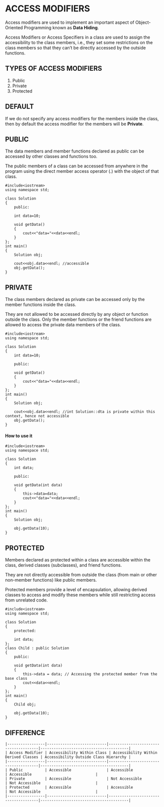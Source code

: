 # ACCESS MODIFIERS
Access modifiers are used to implement an important aspect of Object-Oriented Programming known as **Data Hiding**.

Access Modifiers or Access Specifiers in a class are used to assign the accessibility to the class members, i.e., they set some restrictions on the class members so that they can’t be directly accessed by the outside functions.

## TYPES OF ACCESS MODIFIERS
1. Public
2. Private
3. Protected

## DEFAULT
If we do not specify any access modifiers for the members inside the class, then by default the access modifier for the members will be **Private**.

## PUBLIC 
The data members and member functions declared as public can be accessed by other classes and functions too. 

The public members of a class can be accessed from anywhere in the program using the direct member access operator (.) with the object of that class. 

```
#include<iostream>
using namespace std;

class Solution
{
    public:
    
    int data=10;
    
    void getData()
    {
        cout<<"data="<<data<<endl;
    }
};
int main()
{
    Solution obj;
    
    cout<<obj.data<<endl; //accessible
    obj.getData();
}
```

## PRIVATE
The class members declared as private can be accessed only by the member functions inside the class. 

They are not allowed to be accessed directly by any object or function outside the class. Only the member functions or the friend functions are allowed to access the private data members of the class. 

```
#include<iostream>
using namespace std;

class Solution
{
    int data=10;
    
    public:
    
    void getData()
    {
        cout<<"data="<<data<<endl;
    }
};
int main()
{
    Solution obj;
    
    cout<<obj.data<<endl; //int Solution::dta is private within this context, hence not accessible
    obj.getData();
}
```

#### How to use it

```
#include<iostream>
using namespace std;

class Solution
{
    int data;
    
    public:
    
    void getData(int data)
    {
        this->data=data;
        cout<<"data="<<data<<endl;
    }
};
int main()
{
    Solution obj;
    
    obj.getData(10);
}
```

## PROTECTED
Members declared as protected within a class are accessible within the class, derived classes (subclasses), and friend functions.

They are not directly accessible from outside the class (from main or other non-member functions) like public members.

Protected members provide a level of encapsulation, allowing derived classes to access and modify these members while still restricting access from unrelated code.

```
#include<iostream>
using namespace std;

class Solution
{
    protected:
    
    int data;
};
class Child : public Solution
{
    public:
    
    void getData(int data)
    {
        this->data = data; // Accessing the protected member from the base class
        cout<<data<<endl;
    }
};
int main()
{
    Child obj;
    
    obj.getData(10);
}
```

## DIFFERENCE 

```
|-----------------|---------------------------|--------------------------------------|----------------------------------------|
| Access Modifier | Accessibility Within Class | Accessibility Within Derived Classes | Accessibility Outside Class Hierarchy |
|-----------------|---------------------------|--------------------------------------|----------------------------------------|
| Public          | Accessible                | Accessible                           | Accessible                             |
| Private         | Accessible                | Not Accessible                       | Not Accessible                         |
| Protected       | Accessible                | Accessible                           | Not Accessible                         |
|-----------------|---------------------------|--------------------------------------|----------------------------------------|
```

